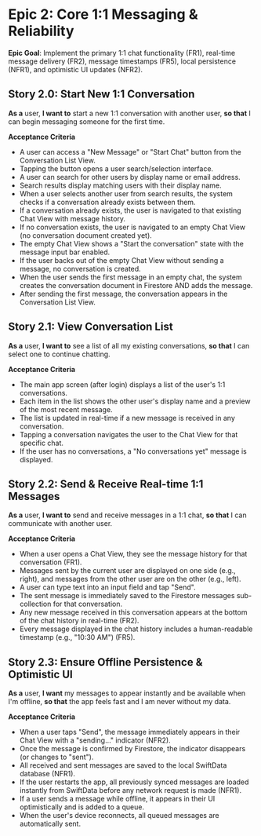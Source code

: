 # Epic 2: Core 1:1 Messaging & Reliability

**Epic Goal**: Implement the primary 1:1 chat functionality (FR1), real-time message delivery (FR2), message timestamps (FR5), local persistence (NFR1), and optimistic UI updates (NFR2).

## Story 2.0: Start New 1:1 Conversation

**As a** user, **I want to** start a new 1:1 conversation with another user, **so that** I can begin messaging someone for the first time.

**Acceptance Criteria**
- A user can access a "New Message" or "Start Chat" button from the Conversation List View.
- Tapping the button opens a user search/selection interface.
- A user can search for other users by display name or email address.
- Search results display matching users with their display name.
- When a user selects another user from search results, the system checks if a conversation already exists between them.
- If a conversation already exists, the user is navigated to that existing Chat View with message history.
- If no conversation exists, the user is navigated to an empty Chat View (no conversation document created yet).
- The empty Chat View shows a "Start the conversation" state with the message input bar enabled.
- If the user backs out of the empty Chat View without sending a message, no conversation is created.
- When the user sends the first message in an empty chat, the system creates the conversation document in Firestore AND adds the message.
- After sending the first message, the conversation appears in the Conversation List View.

## Story 2.1: View Conversation List

**As a** user, **I want to** see a list of all my existing conversations, **so that** I can select one to continue chatting.

**Acceptance Criteria**
- The main app screen (after login) displays a list of the user's 1:1 conversations.
- Each item in the list shows the other user's display name and a preview of the most recent message.
- The list is updated in real-time if a new message is received in any conversation.
- Tapping a conversation navigates the user to the Chat View for that specific chat.
- If the user has no conversations, a "No conversations yet" message is displayed.

## Story 2.2: Send & Receive Real-time 1:1 Messages

**As a** user, **I want to** send and receive messages in a 1:1 chat, **so that** I can communicate with another user.

**Acceptance Criteria**
- When a user opens a Chat View, they see the message history for that conversation (FR1).
- Messages sent by the current user are displayed on one side (e.g., right), and messages from the other user are on the other (e.g., left).
- A user can type text into an input field and tap "Send".
- The sent message is immediately saved to the Firestore messages sub-collection for that conversation.
- Any new message received in this conversation appears at the bottom of the chat history in real-time (FR2).
- Every message displayed in the chat history includes a human-readable timestamp (e.g., "10:30 AM") (FR5).

## Story 2.3: Ensure Offline Persistence & Optimistic UI

**As a** user, **I want** my messages to appear instantly and be available when I'm offline, **so that** the app feels fast and I am never without my data.

**Acceptance Criteria**
- When a user taps "Send", the message immediately appears in their Chat View with a "sending..." indicator (NFR2).
- Once the message is confirmed by Firestore, the indicator disappears (or changes to "sent").
- All received and sent messages are saved to the local SwiftData database (NFR1).
- If the user restarts the app, all previously synced messages are loaded instantly from SwiftData before any network request is made (NFR1).
- If a user sends a message while offline, it appears in their UI optimistically and is added to a queue.
- When the user's device reconnects, all queued messages are automatically sent.
